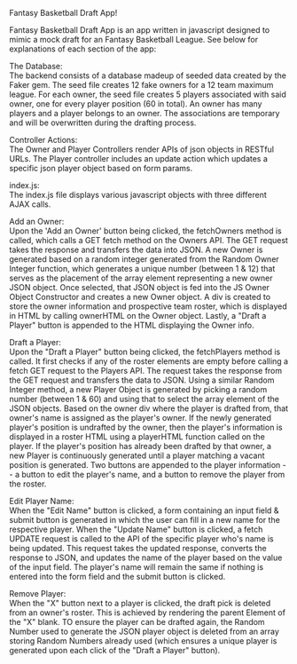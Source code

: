Fantasy Basketball Draft App!

Fantasy Basketball Draft App is an app written in javascript designed to mimic a mock draft for an Fantasy Basketball League. See below for explanations of each section of the app:

The Database:<br>
The backend consists of a database madeup of seeded data created by the Faker gem. The seed file creates 12 fake owners for a 12 team maximum league. For each owner, the seed file creates 5 players associated with said owner, one for every player position (60 in total). An owner has many players and a player belongs to an owner. The associations are temporary and will be overwritten during the drafting process.

Controller Actions:<br>
The Owner and Player Controllers render APIs of json objects in RESTful URLs. The Player controller includes an update action which updates a specific json player object based on form params.

index.js:<br>
The index.js file displays various javascript objects with three different AJAX calls. 

Add an Owner:<br>
Upon the 'Add an Owner' button being clicked, the fetchOwners method is called, which calls a GET fetch method on the Owners API. The GET request takes the response and transfers the data into JSON. A new Owner is generated based on a random integer generated from the Random Owner Integer function, which generates a unique number (between 1 & 12) that serves as the placement of the array element representing a new owner JSON object. Once selected, that JSON object is fed into the JS Owner Object Constructor and creates a new Owner object. A div is created to store the owner information and prospective team roster, which is displayed in HTML by calling ownerHTML on the Owner object. Lastly, a "Draft a Player" button is appended to the HTML displaying the Owner info.

Draft a Player:<br>
Upon the "Draft a Player" button being clicked, the fetchPlayers method is called. It first checks if any of the roster elements are empty before calling a fetch GET request to the Players API. The request takes the response from the GET request and transfers the data to JSON. Using a similar Random Integer method, a new Player Object is generated by picking a random number (between 1 & 60) and using that to select the array element of the JSON objects. Based on the owner div where the player is drafted from, that owner's name is assigned as the player's owner. If the newly generated player's position is undrafted by the owner, then the player's information is displayed in a roster HTML using a playerHTML function called on the player. If the player's position has already been drafted by that owner, a new Player is continuously generated until a player matching a vacant position is generated. Two buttons are appended to the player information -- a button to edit the player's name, and a button to remove the player from the roster.

Edit Player Name:<br>
When the "Edit Name" button is clicked, a form containing an input field & submit button is generated in which the user can fill in a new name for the respective player. When the "Update Name" button is clicked, a fetch UPDATE request is called to the API of the specific player who's name is being updated. This request takes the updated response, converts the response to JSON, and updates the name of the player based on the value of the input field. The player's name will remain the same if nothing is entered into the form field and the submit button is clicked.

Remove Player:<br>
When the "X" button next to a player is clicked, the draft pick is deleted from an owner's roster. This is achieved by rendering the parent Element of the "X" blank. TO ensure the player can be drafted again, the Random Number used to generate the JSON player object is deleted from an array storing Random Numbers already used (which ensures a unique player is generated upon each click of the "Draft a Player" button).